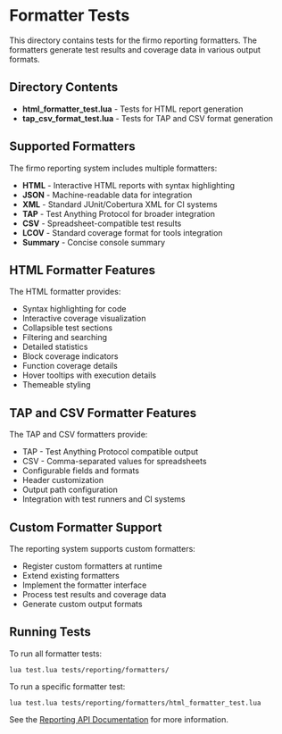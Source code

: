 # Formatter Tests

This directory contains tests for the firmo reporting formatters. The formatters generate test results and coverage data in various output formats.

## Directory Contents

- **html_formatter_test.lua** - Tests for HTML report generation
- **tap_csv_format_test.lua** - Tests for TAP and CSV format generation

## Supported Formatters

The firmo reporting system includes multiple formatters:

- **HTML** - Interactive HTML reports with syntax highlighting
- **JSON** - Machine-readable data for integration
- **XML** - Standard JUnit/Cobertura XML for CI systems
- **TAP** - Test Anything Protocol for broader integration
- **CSV** - Spreadsheet-compatible test results
- **LCOV** - Standard coverage format for tools integration
- **Summary** - Concise console summary

## HTML Formatter Features

The HTML formatter provides:

- Syntax highlighting for code
- Interactive coverage visualization
- Collapsible test sections
- Filtering and searching
- Detailed statistics
- Block coverage indicators
- Function coverage details
- Hover tooltips with execution details
- Themeable styling

## TAP and CSV Formatter Features

The TAP and CSV formatters provide:

- TAP - Test Anything Protocol compatible output
- CSV - Comma-separated values for spreadsheets
- Configurable fields and formats
- Header customization
- Output path configuration
- Integration with test runners and CI systems

## Custom Formatter Support

The reporting system supports custom formatters:

- Register custom formatters at runtime
- Extend existing formatters
- Implement the formatter interface
- Process test results and coverage data
- Generate custom output formats

## Running Tests

To run all formatter tests:
```
lua test.lua tests/reporting/formatters/
```

To run a specific formatter test:
```
lua test.lua tests/reporting/formatters/html_formatter_test.lua
```

See the [Reporting API Documentation](/docs/api/reporting.md) for more information.